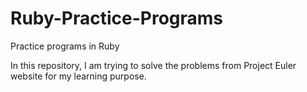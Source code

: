 # Ruby-Practice-Programs

Practice programs in Ruby 

In this repository, I am trying to solve the problems from Project Euler website for my learning purpose.


